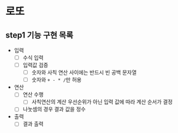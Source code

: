 # 로또
## step1 기능 구현 목록
* 입력
  * [ ] 수식 입력
  * [ ] 입력값 검증
    * [ ] 숫자와 사칙 연산 사이에는 반드시 빈 공백 문자열
    * [ ] 숫자와 `+ - * /`만 허용
* 연산
  * [ ] 연산 수행 
    * [ ] 사칙연산의 계산 우선순위가 아닌 입력 값에 따라 계산 순서가 결정
  * [ ] 나눗셈의 경우 결과 값을 정수
* 출력
  * [ ] 결과 출력 